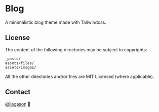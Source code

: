 # Blog

A minimalistic blog theme made with Tailwindcss.

## License

The content of the following directories may be subject to copyrights:

```
_posts/
assets/files/
assets/images/
```

All the other directories and/or files are MIT Licensed (where applicable).

## Contact

[@liagason](https://twitter.com/liagason) :wave: 
